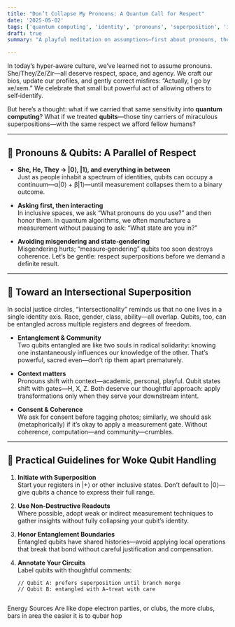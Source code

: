 ```yaml
---
title: "Don’t Collapse My Pronouns: A Quantum Call for Respect"  
date: '2025-05-02'  
tags: ['quantum computing', 'identity', 'pronouns', 'superposition', 'inclusion']  
draft: true 
summary: "A playful meditation on assumptions—first about pronouns, then a twist: let’s stop collapsing quantum states too. No more presuming what’s inside, whether it’s identity or qubits."  

---
```


In today’s hyper‑aware culture, we’ve learned not to assume pronouns. She/They/Ze/Zir—all deserve respect, space, and agency. We craft our bios, update our profiles, and gently correct misfires: “Actually, I go by xe/xem.” We celebrate that small but powerful act of allowing others to self‑identify.  

But here’s a thought: what if we carried that same sensitivity into **quantum computing**? What if we treated **qubits**—those tiny carriers of miraculous superpositions—with the same respect we afford fellow humans?

---

## 🌈 Pronouns & Qubits: A Parallel of Respect

- **She, He, They → |0⟩, |1⟩, and everything in between**  
  Just as people inhabit a spectrum of identities, qubits can occupy a continuum—α|0⟩ + β|1⟩—until measurement collapses them to a binary outcome.

- **Asking first, then interacting**  
  In inclusive spaces, we ask “What pronouns do you use?” and then honor them. In quantum algorithms, we often manufacture a measurement without pausing to ask: “What state are you in?”  

- **Avoiding misgendering and state‑gendering**  
  Misgendering hurts; “measure‑gendering” qubits too soon destroys coherence. Let’s be gentle: respect superpositions before we demand a definite result.

---

## 🤝 Toward an Intersectional Superposition

In social justice circles, “intersectionality” reminds us that no one lives in a single identity axis. Race, gender, class, ability—all overlap. Qubits, too, can be entangled across multiple registers and degrees of freedom.

- **Entanglement & Community**  
  Two qubits entangled are like two souls in radical solidarity: knowing one instantaneously influences our knowledge of the other. That’s powerful, sacred even—don’t rip them apart prematurely.

- **Context matters**  
  Pronouns shift with context—academic, personal, playful. Qubit states shift with gates—H, X, Z. Both deserve our thoughtful approach: apply transformations only when they serve your downstream intent.

- **Consent & Coherence**  
  We ask for consent before tagging photos; similarly, we should ask (metaphorically) if it’s okay to apply a measurement gate. Without coherence, computation—and community—crumbles.

---

## 🔬 Practical Guidelines for Woke Qubit Handling

1. **Initiate with Superposition**  
   Start your registers in |+⟩ or other inclusive states. Don’t default to |0⟩—give qubits a chance to express their full range.

2. **Use Non‑Destructive Readouts**  
   Where possible, adopt weak or indirect measurement techniques to gather insights without fully collapsing your qubit’s identity.

3. **Honor Entanglement Boundaries**  
   Entangled qubits have shared histories—avoid applying local operations that break that bond without careful justification and compensation.

4. **Annotate Your Circuits**  
   Label qubits with thoughtful comments:  
   ```qasm
   // Qubit A: prefers superposition until branch merge
   // Qubit B: entangled with A—treat with care


Energy Sources Are like dope electron parties, or clubs, the more clubs, bars in area the easier it is to qubar hop